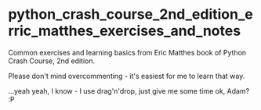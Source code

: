 # python_crash_course_2nd_edition_erric_matthes_exercises_and_notes
Common exercises and learning basics from Eric Matthes book of Python Crash Course, 2nd edition.

Please don't mind overcommenting - it's easiest for me to learn that way.

...yeah yeah, I know - I use drag'n'drop, just give me some time ok, Adam? :P
